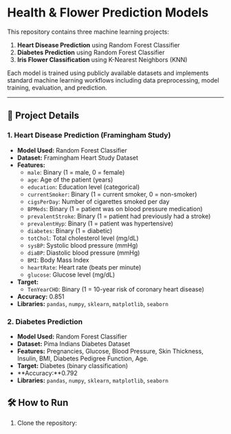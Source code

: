 # Health & Flower Prediction Models

This repository contains three machine learning projects:

1. **Heart Disease Prediction** using Random Forest Classifier
2. **Diabetes Prediction** using Random Forest Classifier
3. **Iris Flower Classification** using K-Nearest Neighbors (KNN)

Each model is trained using publicly available datasets and implements standard machine learning workflows including data preprocessing, model training, evaluation, and prediction.

---

## 🔬 Project Details

### 1. Heart Disease Prediction (Framingham Study)

- **Model Used:** Random Forest Classifier
- **Dataset:** Framingham Heart Study Dataset
- **Features:**
  - `male`: Binary (1 = male, 0 = female)
  - `age`: Age of the patient (years)
  - `education`: Education level (categorical)
  - `currentSmoker`: Binary (1 = current smoker, 0 = non-smoker)
  - `cigsPerDay`: Number of cigarettes smoked per day
  - `BPMeds`: Binary (1 = patient was on blood pressure medication)
  - `prevalentStroke`: Binary (1 = patient had previously had a stroke)
  - `prevalentHyp`: Binary (1 = patient was hypertensive)
  - `diabetes`: Binary (1 = diabetic)
  - `totChol`: Total cholesterol level (mg/dL)
  - `sysBP`: Systolic blood pressure (mmHg)
  - `diaBP`: Diastolic blood pressure (mmHg)
  - `BMI`: Body Mass Index
  - `heartRate`: Heart rate (beats per minute)
  - `glucose`: Glucose level (mg/dL)
- **Target:**
  - `TenYearCHD`: Binary (1 = 10-year risk of coronary heart disease)
- **Accuracy:** 0.851
- **Libraries:** `pandas`, `numpy`, `sklearn`, `matplotlib`, `seaborn`


### 2. Diabetes Prediction

- **Model Used:** Random Forest Classifier
- **Dataset:** Pima Indians Diabetes Dataset
- **Features:** Pregnancies, Glucose, Blood Pressure, Skin Thickness, Insulin, BMI, Diabetes Pedigree Function, Age.
- **Target:** Diabetes (binary classification)
- **Accuracy:**0.792
- **Libraries:** `pandas`, `numpy`, `sklearn`, `matplotlib`, `seaborn`

## 🛠️ How to Run

1. Clone the repository:
